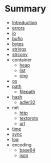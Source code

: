 # Summary

- [Introduction](README.md)
- [errors](./errors/errors.md)
- [io](./io/io.md)
- [bufio](./bufio/bufio.md)
- [bytes](./bytes/bytes.md)
- [strings](./strings/strings.md)
- [strconv](./strconv/strconv.md)
- container
    + [heap](./container/heap.md)
    + [list](./container/list.md)
    + [ring](./container/ring.md)
- [os](./os/os.md)
- [path](./path/path.md)
    + [filepath](./path/filepath.md)
- [hash](./hash/hash.md)
    + [adler32](./hash/adler32.md)
- net
    + [http](./net/http.md)
    + [textproto](./net/textproto.md)
    + [url](./net/url.md)
- [time](./time/time.md)
- [sync](./sync/sync.md)
- [log](./log/log.md)
- encoding
    + [base64](./encoding/base64.md)
    + [json](./encoding/json.md)

